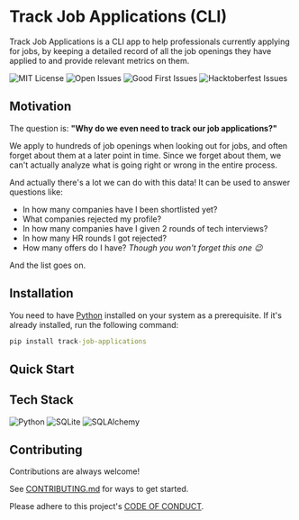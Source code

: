 # Track Job Applications (CLI)

Track Job Applications is a CLI app to help
professionals currently applying for jobs, by keeping
a detailed record of all the job openings they have
applied to and provide relevant metrics on them.

![MIT License](https://img.shields.io/github/license/Aditya-Gupta1/job-application-cli?color=green&style=flat-square)
![Open Issues](https://img.shields.io/github/issues/Aditya-Gupta1/job-application-cli?color=dark-green&style=flat-square)
![Good First Issues](https://img.shields.io/github/issues/Aditya-Gupta1/job-application-cli/good%20first%20issue?color=blue&style=flat-square)
![Hacktoberfest Issues](https://img.shields.io/github/issues/Aditya-Gupta1/job-application-cli/hacktoberfest?color=cyan&style=flat-square)

## Motivation

The question is: **"Why do we even need to track our job applications?"**

We apply to hundreds of job openings when looking out for jobs, and often forget about
them at a later point in time. Since we forget about them, we can't actually analyze
what is going right or wrong in the entire process. 

And actually there's a lot we can do with this data! It can be used to answer questions like:

- In how many companies have I been shortlisted yet?
- What companies rejected my profile?
- In how many companies have I given 2 rounds of tech interviews?
- In how many HR rounds I got rejected?
- How many offers do I have? *Though you won't forget this one :wink:*

And the list goes on.

## Installation

You need to have [Python](https://www.python.org/downloads/) installed on your system as a prerequisite.
If it's already installed, run the following command:

```cmd
pip install track-job-applications
```

## Quick Start



## Tech Stack

![Python](https://img.shields.io/badge/python-3670A0?style=for-the-badge&logo=python&logoColor=ffdd54)
![SQLite](https://img.shields.io/badge/sqlite-%2307405e.svg?style=for-the-badge&logo=sqlite&logoColor=white)
![SQLAlchemy](https://img.shields.io/badge/SQLAlchemy-blue.svg?logoColor=white&style=for-the-badge&color=red)

## Contributing

Contributions are always welcome!

See [CONTRIBUTING.md](https://github.com/Aditya-Gupta1/track-job-applications/blob/main/CONTRIBUTING.md) for ways to get started.

Please adhere to this project's [CODE OF CONDUCT](https://github.com/Aditya-Gupta1/track-job-applications/blob/main/CODE_OF_CONDUCT.md).
